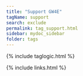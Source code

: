 ```yaml
---
title: "Support GW4E"
tagName: support
search: exclude
permalink: tag_support.html
sidebar: mydoc_sidebar
folder: tags
---
```

{% include taglogic.html %}

{% include links.html %}
